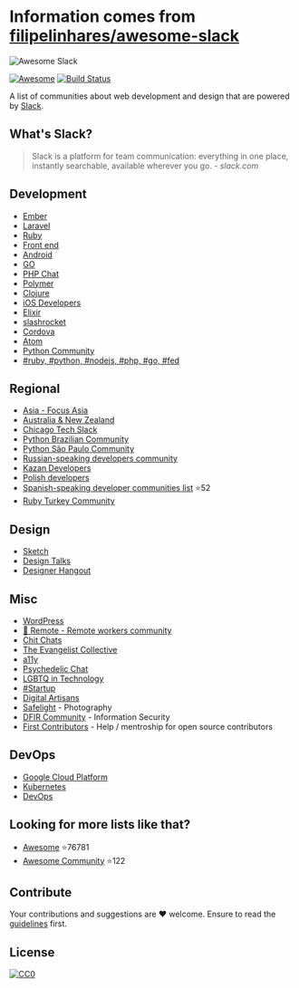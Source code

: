 # Information comes from [filipelinhares/awesome-slack](https://github.com/filipelinhares/awesome-slack)
![Awesome Slack](images/logo.jpg)

[![Awesome](https://cdn.rawgit.com/sindresorhus/awesome/d7305f38d29fed78fa85652e3a63e154dd8e8829/media/badge.svg)](https://github.com/sindresorhus/awesome)
[![Build Status](https://api.travis-ci.org/filipelinhares/awesome-slack.svg)](https://travis-ci.org/filipelinhares/awesome-slack)

A list of communities about web development and design that are powered by [Slack](https://slack.com/).


## What's Slack?
> Slack is a platform for team communication: everything in one place, instantly searchable, available wherever you go. *- slack.com*

## Development
- [Ember](https://ember-community-slackin.herokuapp.com/)
- [Laravel](https://larachat.co/)
- [Ruby](https://rubydevelopers.typeform.com/to/l7WVWl)
- [Front end](http://frontenddevelopers.org/)
- [Android](https://androidchat.co/)
- [GO](https://docs.google.com/forms/d/e/1FAIpQLScNsNXbz2SCLH5hVNoZS0C70nPAXv730SW9F3K1g6iVvlcUTg/viewform?fbzx=4754263898376949596)
- [PHP Chat](https://phpchat.co)
- [Polymer](http://polymer-slack.herokuapp.com/)
- [Clojure](http://clojurians.net/)
- [iOS Developers](http://ios-developers.io/)
- [Elixir](https://elixir-slackin.herokuapp.com/)
- [slashrocket](https://slashrocket.io/)
- [Cordova](http://slack.cordova.io/)
- [Atom](http://atom-slack.herokuapp.com/)
- [Python Community](https://pythoncommunity.herokuapp.com/)
- [#ruby, #python, #nodejs, #php, #go, #fed](http://www.hashtagdevelopers.com/)


## Regional
- [Asia - Focus Asia](https://focusasia.xyz?ref=github)
- [Australia & New Zealand](http://devanz.co)
- [Chicago Tech Slack](http://www.chicagotechslack.com/)
- [Python Brazilian Community](http://slack-pythonbrasil.herokuapp.com/)
- [Python São Paulo Community](http://grupysp.herokuapp.com/)
- [Russian-speaking developers community](https://rusdevs.herokuapp.com/)
- [Kazan Developers](https://devkzn.slack.com/)
- [Polish developers](http://slackin.devstyle.pl/)
- [Spanish-speaking developer communities list](https://github.com/esebastian/awesome-spanish-slack-dev-groups) :star:52
- [Ruby Turkey Community](https://rubytr.herokuapp.com/)

## Design
- [Sketch](http://teamsketch.io/)
- [Design Talks](https://docs.google.com/forms/d/e/1FAIpQLSeKT_LC8kKTzJ4JjmgVQVpfl24i1qBkjJ7TYyQcNHL7fBQkYQ/viewform?c=0&w=1)
- [Designer Hangout](https://www.designerhangout.co/)

## Misc
- [WordPress](https://make.wordpress.org/chat/)
- [👋 Remote - Remote workers community](https://slack-helloremote.now.sh)
- [Chit Chats](http://www.chitchats.co/)
- [The Evangelist Collective](https://github.com/evangelistcollective/)
- [a11y](https://web-a11y.herokuapp.com/)
- [Psychedelic Chat](http://psychedelicchat.com/)
- [LGBTQ in Technology](http://lgbtq.technology/)
- [#Startup](http://startup.chat)
- [Digital Artisans](http://www.artisans.digital/)
- [Safelight](http://safelight.herokuapp.com/) - Photography  
- [DFIR Community](https://rishi28.typeform.com/to/sTbTI8) - Information Security
- [First Contributors](https://firstcontributions.herokuapp.com) - Help / mentroship for open source contributors

## DevOps
- [Google Cloud Platform](http://bit.ly/gcp-slack)
- [Kubernetes](http://slack.kubernetes.io/)
- [DevOps](https://devopschat.co/)

## Looking for more lists like that?
- [Awesome](https://github.com/sindresorhus/awesome) :star:76781
- [Awesome Community](https://github.com/peterkokot/awesome-community) :star:122

## Contribute
Your contributions and suggestions are :heart: welcome. Ensure to read the [guidelines](https://github.com/filipelinhares/awesome-slack/blob/master/CONTRIBUTING.md) first.

## License
[![CC0](https://licensebuttons.net/p/zero/1.0/88x31.png)](https://creativecommons.org/publicdomain/zero/1.0/)

